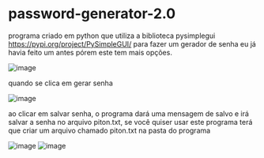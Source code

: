 # password-generator-2.0
programa criado em python que utiliza a biblioteca pysimplegui https://pypi.org/project/PySimpleGUI/ para fazer um gerador de senha 
eu já havia feito um antes pórem este tem mais opções.

![image](https://user-images.githubusercontent.com/72421039/115156675-cb682400-a05b-11eb-94d2-8cc19fcfa319.png)

quando se clica em gerar senha

![image](https://user-images.githubusercontent.com/72421039/115156810-85f82680-a05c-11eb-8100-b028d269e8d0.png)

ao clicar em salvar senha, o programa dará uma mensagem de salvo e irá salvar a senha no arquivo piton.txt, se você quiser
usar este programa terá que criar um arquivo chamado piton.txt na pasta do programa

![image](https://user-images.githubusercontent.com/72421039/115156936-37975780-a05d-11eb-87f9-958e35fe42a4.png)
![image](https://user-images.githubusercontent.com/72421039/115156957-4d0c8180-a05d-11eb-9c0b-571957685402.png)
